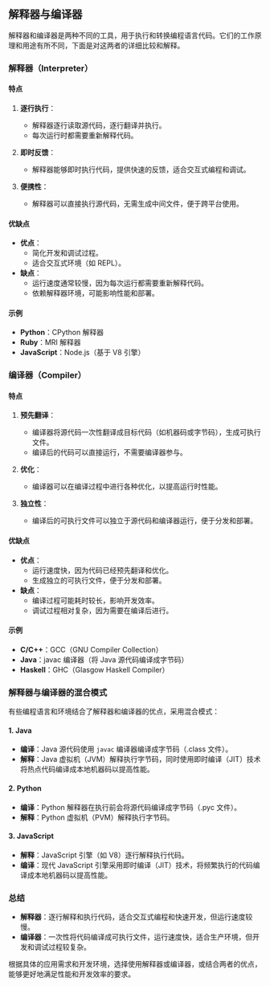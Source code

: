 ## 解释器与编译器

解释器和编译器是两种不同的工具，用于执行和转换编程语言代码。它们的工作原理和用途有所不同，下面是对这两者的详细比较和解释。

### 解释器（Interpreter）

#### 特点

1. **逐行执行**：
    
    - 解释器逐行读取源代码，逐行翻译并执行。
    - 每次运行时都需要重新解释代码。
2. **即时反馈**：
    
    - 解释器能够即时执行代码，提供快速的反馈，适合交互式编程和调试。
3. **便携性**：
    
    - 解释器可以直接执行源代码，无需生成中间文件，便于跨平台使用。

#### 优缺点

- **优点**：
    - 简化开发和调试过程。
    - 适合交互式环境（如 REPL）。
- **缺点**：
    - 运行速度通常较慢，因为每次运行都需要重新解释代码。
    - 依赖解释器环境，可能影响性能和部署。

#### 示例

- **Python**：CPython 解释器
- **Ruby**：MRI 解释器
- **JavaScript**：Node.js（基于 V8 引擎）

### 编译器（Compiler）

#### 特点

1. **预先翻译**：
    
    - 编译器将源代码一次性翻译成目标代码（如机器码或字节码），生成可执行文件。
    - 编译后的代码可以直接运行，不需要编译器参与。
2. **优化**：
    
    - 编译器可以在编译过程中进行各种优化，以提高运行时性能。
3. **独立性**：
    
    - 编译后的可执行文件可以独立于源代码和编译器运行，便于分发和部署。

#### 优缺点

- **优点**：
    - 运行速度快，因为代码已经预先翻译和优化。
    - 生成独立的可执行文件，便于分发和部署。
- **缺点**：
    - 编译过程可能耗时较长，影响开发效率。
    - 调试过程相对复杂，因为需要在编译后进行。

#### 示例

- **C/C++**：GCC（GNU Compiler Collection）
- **Java**：javac 编译器（将 Java 源代码编译成字节码）
- **Haskell**：GHC（Glasgow Haskell Compiler）

### 解释器与编译器的混合模式

有些编程语言和环境结合了解释器和编译器的优点，采用混合模式：

#### 1. **Java**

- **编译**：Java 源代码使用 `javac` 编译器编译成字节码（.class 文件）。
- **解释**：Java 虚拟机（JVM）解释执行字节码，同时使用即时编译（JIT）技术将热点代码编译成本地机器码以提高性能。

#### 2. **Python**

- **编译**：Python 解释器在执行前会将源代码编译成字节码（.pyc 文件）。
- **解释**：Python 虚拟机（PVM）解释执行字节码。

#### 3. **JavaScript**

- **解释**：JavaScript 引擎（如 V8）逐行解释执行代码。
- **编译**：现代 JavaScript 引擎采用即时编译（JIT）技术，将频繁执行的代码编译成本地机器码以提高性能。

### 总结

- **解释器**：逐行解释和执行代码，适合交互式编程和快速开发，但运行速度较慢。
- **编译器**：一次性将代码编译成可执行文件，运行速度快，适合生产环境，但开发和调试过程较复杂。

根据具体的应用需求和开发环境，选择使用解释器或编译器，或结合两者的优点，能够更好地满足性能和开发效率的要求。